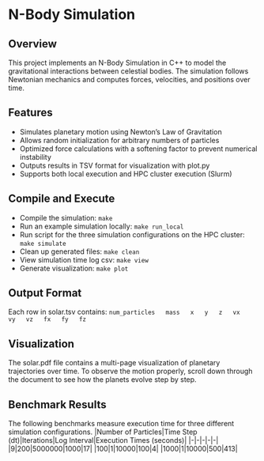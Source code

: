 # N-Body Simulation

## Overview
This project implements an N-Body Simulation in C++ to model the gravitational interactions between celestial bodies. The simulation follows Newtonian mechanics and computes forces, velocities, and positions over time.

## Features
- Simulates planetary motion using Newton’s Law of Gravitation
- Allows random initialization for arbitrary numbers of particles
- Optimized force calculations with a softening factor to prevent numerical instability
- Outputs results in TSV format for visualization with plot.py
- Supports both local execution and HPC cluster execution (Slurm)

## Compile and Execute
- Compile the simulation:
`make`
- Run an example simulation locally:
`make run_local`
- Run script for the three simulation configurations on the HPC cluster:
`make simulate`
- Clean up generated files:
`make clean`
- View simulation time log csv:
`make view`
- Generate visualization:
`make plot`

## Output Format
Each row in solar.tsv contains:
`num_particles   mass   x   y   z   vx   vy   vz   fx   fy   fz`

## Visualization
The solar.pdf file contains a multi-page visualization of planetary trajectories over time. To observe the motion properly, scroll down through the document to see how the planets evolve step by step.
 
## Benchmark Results
The following benchmarks measure execution time for three different simulation configurations.
|Number of Particles|Time Step (dt)|Iterations|Log Interval|Execution Times (seconds)|
|-|-|-|-|-|
|9|200|5000000|1000|17|
|100|1|10000|100|4|
|1000|1|10000|500|413|
